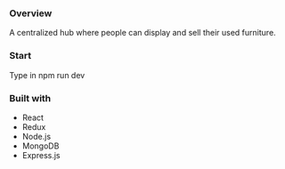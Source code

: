### Overview

A centralized hub where people can display and sell their used furniture. 

### Start

Type in npm run dev

### Built with

- React
- Redux
- Node.js
- MongoDB
- Express.js
